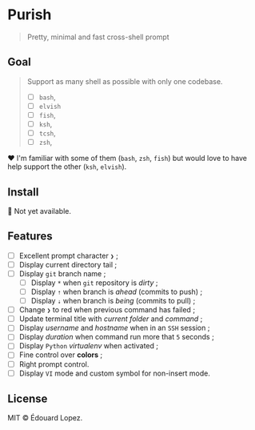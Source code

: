 # Purish

> Pretty, minimal and fast cross-shell prompt

## Goal

> Support as many shell as possible with only one codebase.
> * [ ] `bash`, 
> * [ ] `elvish`
> * [ ] `fish`, 
> * [ ] `ksh`, 
> * [ ] `tcsh`, 
> * [ ] `zsh`, 
 

:heart: I'm familiar with some of them (`bash`, `zsh`, `fish`) but would love to have help support the other (`ksh`, `elvish`).


## Install

👻 Not yet available.
<!-- 
    pip install pure
-->
## Features

- [ ] Excellent prompt character `❯` ;
- [ ] Display current directory tail ;
- [ ] Display `git` branch name ;
  - [ ] Display `*` when `git` repository is _dirty_ ;
  - [ ] Display `⇡` when branch is _ahead_ (commits to push) ;
  - [ ] Display `⇣` when branch is _being_ (commits to pull) ;
- [ ] Change `❯` to red when previous command has failed ;
- [ ] Update terminal title with _current folder_ and _command_ ;
- [ ] Display _username_ and _hostname_ when in an `SSH` session ;
- [ ] Display _duration_ when command run more that `5` seconds ;
- [ ] Display `Python` _virtualenv_ when activated ;
- [ ] Fine control over **colors** ;
- [ ] Right prompt control.
- [ ] Display `VI` mode and custom symbol for non-insert mode.

## License

MIT © Édouard Lopez.
